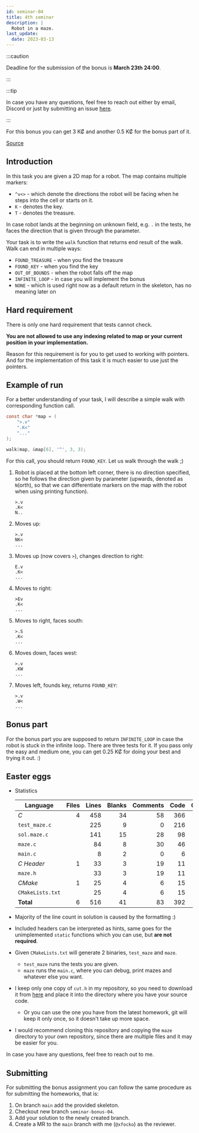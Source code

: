 ```yaml
---
id: seminar-04
title: 4th seminar
description: |
  Robot in a maze.
last_update:
  date: 2023-03-13
---
```


:::caution

Deadline for the submission of the bonus is **March 23th 24:00**.

:::

:::tip

In case you have any questions, feel free to reach out either by email, Discord
or just by submitting an issue [here](https://gitlab.fi.muni.cz/xfocko/kb/-/issues/new).

:::

For this bonus you can get 3 K₡ and another 0.5 K₡ for the bonus part of it.

[Source](pathname:///files/pb071/bonuses/04/)

## Introduction

In this task you are given a 2D map for a robot. The map contains multiple markers:

- `^v<>` - which denote the directions the robot will be facing when he steps into
  the cell or starts on it.
- `K` - denotes the key.
- `T` - denotes the treasure.

In case robot lands at the beginning on unknown field, e.g. `.` in the tests, he
faces the direction that is given through the parameter.

Your task is to write the `walk` function that returns end result of the walk.
Walk can end in multiple ways:

- `FOUND_TREASURE` - when you find the treasure
- `FOUND_KEY` - when you find the key
- `OUT_OF_BOUNDS` - when the robot falls off the map
- `INFINITE_LOOP` - in case you will implement the bonus
- `NONE` - which is used right now as a default return in the skeleton, has no meaning
  later on

## Hard requirement

There is only one hard requirement that tests cannot check.

**You are not allowed to use any indexing related to map or your current position**
**in your implementation.**

Reason for this requirement is for you to get used to working with pointers. And
for the implementation of this task it is much easier to use just the pointers.

## Example of run

For a better understanding of your task, I will describe a simple walk with corresponding
function call.

```c
const char *map = (
    ">.v"
    ".K<"
    "..."
);

walk(map, &map[6], '^', 3, 3);
```

For this call, you should return `FOUND_KEY`. Let us walk through the walk ;)

1. Robot is placed at the bottom left corner, there is no direction specified, so
   he follows the direction given by parameter (upwards, denoted as `N`(orth),
   so that we can differentiate markers on the map with the robot when using printing
   function).

   ```
   >.v
   .K<
   N..
   ```

2. Moves up:

   ```
   >.v
   NK<
   ...
   ```

3. Moves up (now covers `>`), changes direction to right:

   ```
   E.v
   .K<
   ...
   ```

4. Moves to right:

   ```
   >Ev
   .K<
   ...
   ```

5. Moves to right, faces south:

   ```
   >.S
   .K<
   ...
   ```

6. Moves down, faces west:

   ```
   >.v
   .KW
   ...
   ```

7. Moves left, founds key, returns `FOUND_KEY`:

   ```
   >.v
   .W<
   ...
   ```

## Bonus part

For the bonus part you are supposed to return `INFINITE_LOOP` in case the robot
is stuck in the infinite loop. There are three tests for it. If you pass only the
easy and medium one, you can get 0.25 K₡ for doing your best and trying it out. :)

## Easter eggs

- Statistics

  | Language         | Files | Lines | Blanks | Comments | Code | Complexity |
  | ---------------- | ----: | ----: | -----: | -------: | ---: | ---------: |
  | _C_              |     4 |   458 |     34 |       58 |  366 |         33 |
  | `test_maze.c`    |       |   225 |      9 |        0 |  216 |          4 |
  | `sol.maze.c`     |       |   141 |     15 |       28 |   98 |         24 |
  | `maze.c`         |       |    84 |      8 |       30 |   46 |          5 |
  | `main.c`         |       |     8 |      2 |        0 |    6 |          0 |
  | _C Header_       |     1 |    33 |      3 |       19 |   11 |          0 |
  | `maze.h`         |       |    33 |      3 |       19 |   11 |          0 |
  | _CMake_          |     1 |    25 |      4 |        6 |   15 |          2 |
  | `CMakeLists.txt` |       |    25 |      4 |        6 |   15 |          2 |
  | **Total**        |     6 |   516 |     41 |       83 |  392 |         35 |

- Majority of the line count in solution is caused by the formatting :)
- Included headers can be interpreted as hints, same goes for the unimplemented
  `static` functions which you can use, but **are not required**.
- Given `CMakeLists.txt` will generate 2 binaries, `test_maze` and `maze`.
  - `test_maze` runs the tests you are given.
  - `maze` runs the `main.c`, where you can debug, print mazes and whatever else
    you want.
- I keep only one copy of `cut.h` in my repository, so you need to download it from
  [here](https://gitlab.fi.muni.cz/pb071/cut/-/jobs/159010/artifacts/file/1header/cut.h) and place it into the directory where you have your source code.
  - Or you can use the one you have from the latest homework, git will keep it
    only once, so it doesn't take up more space.
- I would recommend cloning this repository and copying the `maze` directory to
  your own repository, since there are multiple files and it may be easier for you.

In case you have any questions, feel free to reach out to me.

## Submitting

For submitting the bonus assignment you can follow the same procedure as for
submitting the homeworks, that is:

1. On branch `main` add the provided skeleton.
2. Checkout new branch `seminar-bonus-04`.
3. Add your solution to the newly created branch.
4. Create a MR to the `main` branch with me (`@xfocko`) as the reviewer.
